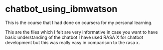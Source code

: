 # chatbot_using_ibmwatson
This is the course that I had done on coursera for my personal learning.

This are the files which I felt are very informative in case you want to have basic understanding of the chatbot 
I have used RASA X for chatbot development but this was really easy in comparison to the rasa x.
